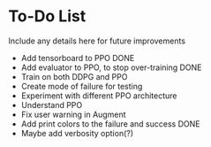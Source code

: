 # To-Do List #

Include any details here for future improvements

- Add tensorboard to PPO DONE
- Add evaluator to PPO, to stop over-training       DONE
- Train on both DDPG and PPO
- Create mode of failure for testing
- Experiment with different PPO architecture
- Understand PPO
- Fix user warning in Augment
- Add print colors to the failure and success       DONE
- Maybe add verbosity option(?)